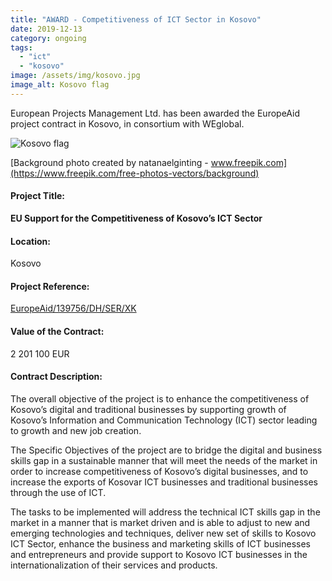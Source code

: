 ```yaml
---
title: "AWARD - Competitiveness of ICT Sector in Kosovo"
date: 2019-12-13
category: ongoing
tags: 
  - "ict"
  - "kosovo"
image: /assets/img/kosovo.jpg
image_alt: Kosovo flag
---
```


European Projects Management Ltd. has been awarded the EuropeAid project contract in Kosovo, in consortium with WEglobal.

![Kosovo flag](images/Kosovo-flag-1024x551.jpeg)

[Background photo created by natanaelginting - www.freepik.com](https://www.freepik.com/free-photos-vectors/background)

#### Project Title:

**EU Support for the Competitiveness of Kosovo’s ICT Sector**

#### Location:

Kosovo

#### Project Reference:

[EuropeAid/139756/DH/SER/XK](https://webgate.ec.europa.eu/europeaid/online-services/index.cfm?do=publi.welcome&nbPubliList=15&orderby=upd&orderbyad=Desc&searchtype=RS&aofr=139756)

#### Value of the Contract:

2 201 100 EUR

#### Contract Description:

The overall objective of the project is to enhance the competitiveness of Kosovo’s digital and traditional businesses by supporting growth of Kosovo’s Information and Communication Technology (ICT) sector leading to growth and new job creation.

The Specific Objectives of the project are to bridge the digital and business skills gap in a sustainable manner that will meet the needs of the market in order to increase competitiveness of Kosovo’s digital businesses, and to increase the exports of Kosovar ICT businesses and traditional businesses through the use of ICT.

The tasks to be implemented will address the technical ICT skills gap in the market in a manner that is market driven and is able to adjust to new and emerging technologies and techniques, deliver new set of skills to Kosovo ICT Sector, enhance the business and marketing skills of ICT businesses and entrepreneurs and provide support to Kosovo ICT businesses in the internationalization of their services and products.
